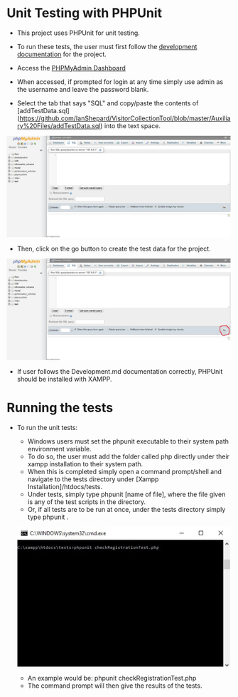# Unit Testing with PHPUnit
- This project uses PHPUnit for unit testing.
- To run these tests, the user must first follow the [development documentation](https://github.com/IanShepard/VisitorCollectionTool/blob/master/Documentation/Development.md) for the project.
- Access the [PHPMyAdmin Dashboard](http://localhost/phpmyadmin)

- When accessed, if prompted for login at any time simply use admin as the username and leave the password blank.

- Select the tab that says "SQL" and copy/paste the contents of [addTestData.sql]
(https://github.com/IanShepard/VisitorCollectionTool/blob/master/Auxiliary%20Files/addTestData.sql) into the text space.

![](https://github.com/IanShepard/VisitorCollectionTool/blob/master/Auxiliary%20Files/images/documentation/phpmyadmin_sql1.jpg)

- Then, click on the go button to create the test data for the project.

![](https://github.com/IanShepard/VisitorCollectionTool/blob/master/Auxiliary%20Files/images/documentation/phpmyadmin_sql2.jpg)
- If user follows the Development.md documentation correctly, PHPUnit should be installed with XAMPP.

# Running the tests 
- To run the unit tests:
  - Windows users must set the phpunit executable to their system path environment variable.
  - To do so, the user must add the folder called php directly under their xampp installation to their system path.
  - When this is completed simply open a command prompt/shell and navigate to the tests directory under [Xampp Installation]/htdocs/tests.
  - Under tests, simply type phpunit [name of file], where the file given is any of the test scripts in the directory.
  - Or, if all tests are to be run at once, under the tests directory simply type phpunit .
  
  ![](https://github.com/IanShepard/VisitorCollectionTool/blob/master/Auxiliary%20Files/images/documentation/PHPUnit.jpg)
  
  - An example would be: phpunit checkRegistrationTest.php
  - The command prompt will then give the results of the tests.
